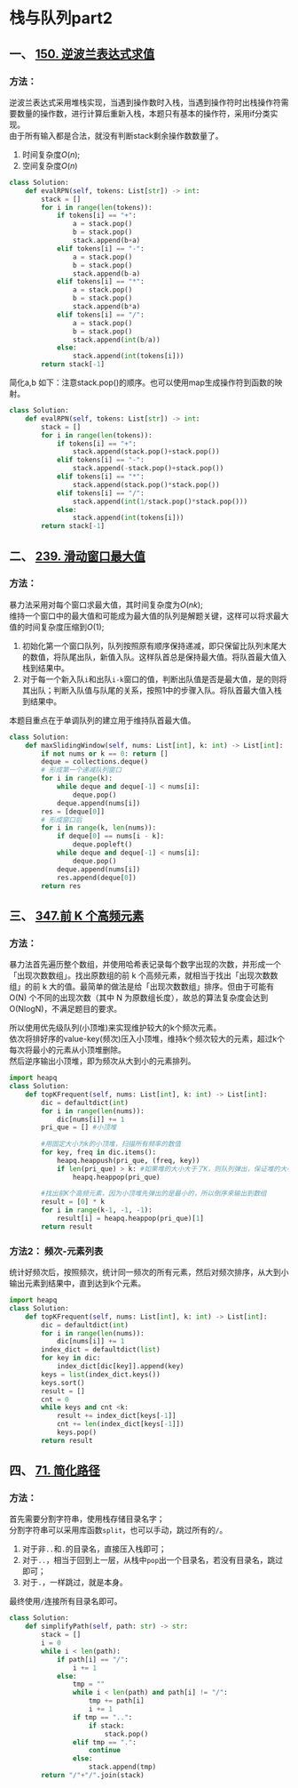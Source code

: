 # 栈与队列part2

## 一、 [150. 逆波兰表达式求值](https://leetcode.cn/problems/evaluate-reverse-polish-notation/description/)
### 方法：
逆波兰表达式采用堆栈实现，当遇到操作数时入栈，当遇到操作符时出栈操作符需要数量的操作数，进行计算后重新入栈，本题只有基本的操作符，采用if分类实现。  
由于所有输入都是合法，就没有判断stack剩余操作数数量了。
1. 时间复杂度$O(n)$;
2. 空间复杂度$O(n)$
```python
class Solution:
    def evalRPN(self, tokens: List[str]) -> int:
        stack = []
        for i in range(len(tokens)):
            if tokens[i] == "+":
                a = stack.pop()
                b = stack.pop()
                stack.append(b+a)
            elif tokens[i] == "-":
                a = stack.pop()
                b = stack.pop()
                stack.append(b-a)
            elif tokens[i] == "*":
                a = stack.pop()
                b = stack.pop()
                stack.append(b*a)
            elif tokens[i] == "/":
                a = stack.pop()
                b = stack.pop()
                stack.append(int(b/a))
            else:
                stack.append(int(tokens[i]))
        return stack[-1]
```

简化a,b 如下：注意stack.pop()的顺序。也可以使用map生成操作符到函数的映射。
```python
class Solution:
    def evalRPN(self, tokens: List[str]) -> int:
        stack = []
        for i in range(len(tokens)):
            if tokens[i] == "+":
                stack.append(stack.pop()+stack.pop())
            elif tokens[i] == "-":
                stack.append(-stack.pop()+stack.pop())
            elif tokens[i] == "*":
                stack.append(stack.pop()*stack.pop())
            elif tokens[i] == "/":
                stack.append(int(1/stack.pop()*stack.pop()))
            else:
                stack.append(int(tokens[i]))
        return stack[-1]
```

## 二、 [239. 滑动窗口最大值](https://leetcode.cn/problems/sliding-window-maximum/description/)
### 方法：
暴力法采用对每个窗口求最大值，其时间复杂度为$O(nk)$;  
维持一个窗口中的最大值和可能成为最大值的队列是解题关键，这样可以将求最大值的时间复杂度压缩到$O(1)$;  
1. 初始化第一个窗口队列，队列按照原有顺序保持递减，即只保留比队列末尾大的数值，将队尾出队，新值入队。这样队首总是保持最大值。将队首最大值入栈到结果中。
2. 对于每一个新入队`i`和出队`i-k`窗口的值，判断出队值是否是最大值，是的则将其出队；判断入队值与队尾的关系，按照1中的步骤入队。将队首最大值入栈到结果中。

本题目重点在于单调队列的建立用于维持队首最大值。

```python
class Solution:
    def maxSlidingWindow(self, nums: List[int], k: int) -> List[int]:
        if not nums or k == 0: return []
        deque = collections.deque()
        # 形成第一个递减队列窗口
        for i in range(k):
            while deque and deque[-1] < nums[i]:
                deque.pop()
            deque.append(nums[i])
        res = [deque[0]]
        # 形成窗口后
        for i in range(k, len(nums)):
            if deque[0] == nums[i - k]:
                deque.popleft()
            while deque and deque[-1] < nums[i]:
                deque.pop()
            deque.append(nums[i])
            res.append(deque[0])
        return res
```

## 三、 [347.前 K 个高频元素](https://leetcode.cn/problems/top-k-frequent-elements/description/)

### 方法：
暴力法首先遍历整个数组，并使用哈希表记录每个数字出现的次数，并形成一个「出现次数数组」。找出原数组的前 k 个高频元素，就相当于找出「出现次数数组」的前 k 大的值。最简单的做法是给「出现次数数组」排序。但由于可能有 O(N) 个不同的出现次数（其中 N 为原数组长度），故总的算法复杂度会达到 O(NlogN)，不满足题目的要求。  

所以使用优先级队列(小顶堆)来实现维护较大的k个频次元素。  
依次将排好序的value-key(频次)压入小顶堆，维持k个频次较大的元素，超过k个每次将最小的元素从小顶堆删除。  
然后逆序输出小顶堆，即为频次从大到小的元素排列。
```python
import heapq
class Solution:
    def topKFrequent(self, nums: List[int], k: int) -> List[int]:
        dic = defaultdict(int)
        for i in range(len(nums)):
            dic[nums[i]] += 1
        pri_que = [] #小顶堆
        
        #用固定大小为k的小顶堆，扫描所有频率的数值
        for key, freq in dic.items():
            heapq.heappush(pri_que, (freq, key))
            if len(pri_que) > k: #如果堆的大小大于了K，则队列弹出，保证堆的大小一直为k
                heapq.heappop(pri_que)
        
        #找出前K个高频元素，因为小顶堆先弹出的是最小的，所以倒序来输出到数组
        result = [0] * k
        for i in range(k-1, -1, -1):
            result[i] = heapq.heappop(pri_que)[1]
        return result
```
### 方法2： 频次-元素列表
统计好频次后，按照频次，统计同一频次的所有元素，然后对频次排序，从大到小输出元素到结果中，直到达到k个元素。
```python
import heapq
class Solution:
    def topKFrequent(self, nums: List[int], k: int) -> List[int]:
        dic = defaultdict(int)
        for i in range(len(nums)):
            dic[nums[i]] += 1
        index_dict = defaultdict(list)
        for key in dic:
            index_dict[dic[key]].append(key)
        keys = list(index_dict.keys()) 
        keys.sort()
        result = []
        cnt = 0
        while keys and cnt <k:
            result += index_dict[keys[-1]]
            cnt += len(index_dict[keys[-1]])
            keys.pop()
        return result
```

## 四、 [71. 简化路径](https://leetcode.cn/problems/simplify-path/description/)

### 方法：
首先需要分割字符串，使用栈存储目录名字；  
分割字符串可以采用库函数`split`，也可以手动，跳过所有的`/`。  
1. 对于非`..`和`.`的目录名，直接压入栈即可；  
2. 对于`..`，相当于回到上一层，从栈中`pop`出一个目录名，若没有目录名，跳过即可；
3. 对于`.`，一样跳过，就是本身。  

最终使用`/`连接所有目录名即可。


```python
class Solution:
    def simplifyPath(self, path: str) -> str:
        stack = []
        i = 0
        while i < len(path):
            if path[i] == "/":
                i += 1
            else:
                tmp = ""
                while i < len(path) and path[i] != "/":
                    tmp += path[i]
                    i += 1
                if tmp == "..":
                    if stack:
                        stack.pop() 
                elif tmp == ".":
                    continue
                else:
                    stack.append(tmp)
        return "/"+"/".join(stack)
```
